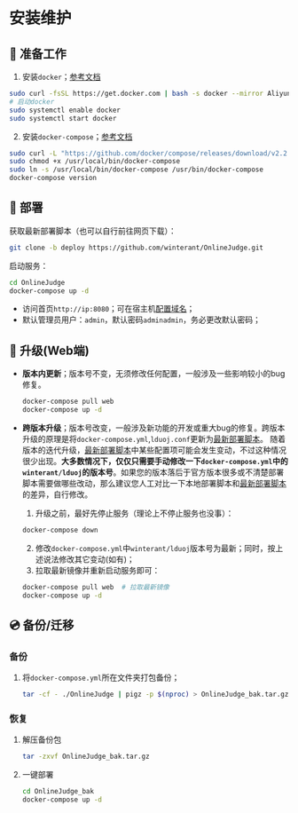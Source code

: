 # 安装维护

## 🍷 准备工作

1. 安装`docker`；[参考文档](https://yeasy.gitbook.io/docker_practice/install/ubuntu#shi-yong-jiao-ben-zi-dong-an-zhuang)
  ```bash
  sudo curl -fsSL https://get.docker.com | bash -s docker --mirror Aliyun
  # 启动docker
  sudo systemctl enable docker
  sudo systemctl start docker
  ```
2. 安装`docker-compose`；[参考文档](https://yeasy.gitbook.io/docker_practice/compose/install)
  ```bash
  sudo curl -L "https://github.com/docker/compose/releases/download/v2.2.2/docker-compose-$(uname -s)-$(uname -m)" -o /usr/local/bin/docker-compose
  sudo chmod +x /usr/local/bin/docker-compose
  sudo ln -s /usr/local/bin/docker-compose /usr/bin/docker-compose
  docker-compose version
  ```

## 🔨 部署

获取最新部署脚本（也可以自行前往网页下载）：
```bash
git clone -b deploy https://github.com/winterant/OnlineJudge.git
```

启动服务：
```bash
cd OnlineJudge
docker-compose up -d
```

- 访问首页`http://ip:8080`；可在宿主机[配置域名](/deploy/network.md)；
- 默认管理员用户：`admin`，默认密码`adminadmin`，务必更改默认密码；

## 🚗 升级(Web端)

- **版本内更新**；版本号不变，无须修改任何配置，一般涉及一些影响较小的bug修复。
  ```bash
  docker-compose pull web
  docker-compose up -d
  ```
- **跨版本升级**；版本号改变，一般涉及新功能的开发或重大bug的修复。跨版本升级的原理是将`docker-compose.yml`,`lduoj.conf`更新为[最新部署脚本](https://github.com/winterant/OnlineJudge/tree/deploy)。
随着版本的迭代升级，[最新部署脚本](https://github.com/winterant/OnlineJudge/tree/deploy)中某些配置项可能会发生变动，不过这种情况很少出现。**大多数情况下，仅仅只需要手动修改一下`docker-compose.yml`中的`winterant/lduoj`的版本号**。如果您的版本落后于官方版本很多或不清楚部署脚本需要做哪些改动，那么建议您人工对比一下本地部署脚本和[最新部署脚本](https://github.com/winterant/OnlineJudge/tree/deploy)的差异，自行修改。

  1. 升级之前，最好先停止服务（理论上不停止服务也没事）：
  ```bash
  docker-compose down
  ```
  2. 修改`docker-compose.yml`中`winterant/lduoj`版本号为最新；同时，按上述说法修改其它变动(如有)；
  3. 拉取最新镜像并重新启动服务即可：
  ```bash
  docker-compose pull web  # 拉取最新镜像
  docker-compose up -d
  ```

## 💿 备份/迁移

### 备份
1. 将`docker-compose.yml`所在文件夹打包备份；
    ```bash
    tar -cf - ./OnlineJudge | pigz -p $(nproc) > OnlineJudge_bak.tar.gz
    ```

### 恢复
1. 解压备份包
    ```bash
    tar -zxvf OnlineJudge_bak.tar.gz
    ```
2. 一键部署
    ```bash
    cd OnlineJudge_bak
    docker-compose up -d
    ```
